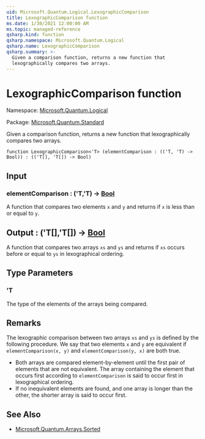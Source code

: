 ```yaml
---
uid: Microsoft.Quantum.Logical.LexographicComparison
title: LexographicComparison function
ms.date: 1/30/2021 12:00:00 AM
ms.topic: managed-reference
qsharp.kind: function
qsharp.namespace: Microsoft.Quantum.Logical
qsharp.name: LexographicComparison
qsharp.summary: >-
  Given a comparison function, returns a new function that
  lexographically compares two arrays.
---
```


# LexographicComparison function

Namespace: [Microsoft.Quantum.Logical](xref:Microsoft.Quantum.Logical)

Package: [Microsoft.Quantum.Standard](https://nuget.org/packages/Microsoft.Quantum.Standard)


Given a comparison function, returns a new function thatlexographically compares two arrays.

```qsharp
function LexographicComparison<'T> (elementComparison : (('T, 'T) -> Bool)) : (('T[], 'T[]) -> Bool)
```


## Input

### elementComparison : ('T,'T) -> [Bool](xref:microsoft.quantum.lang-ref.bool)

A function that compares two elements `x` and `y` and returns if`x` is less than or equal to `y`.



## Output : ('T[],'T[]) -> [Bool](xref:microsoft.quantum.lang-ref.bool)

A function that compares two arrays `xs` and `ys` and returns if`xs` occurs before or equal to `ys` in lexographical ordering.

## Type Parameters

### 'T

The type of the elements of the arrays being compared.

## Remarks

The lexographic comparison between two arrays `xs` and `ys` is definedby the following procedure. We say that two elements `x` and `y`are equivalent if `elementComparison(x, y)` and `elementComparison(y, x)`are both true.- Both arrays are compared element-by-element until the first pair of  elements that are not equivalent. The array containing the element  that occurs first according to `elementComparison` is said to occur  first in lexographical ordering.- If no inequivalent elements are found, and one array is longer than  the other, the shorter array is said to occur first.

## See Also

- [Microsoft.Quantum.Arrays.Sorted](xref:Microsoft.Quantum.Arrays.Sorted)
